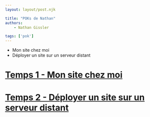 ```yaml
---
layout: layout/post.njk

title: "POKs de Nathan"
authors:
    - Nathan Gissler

tags: ['pok']
---
```


<!-- début résumé -->

- Mon site chez moi
- Déployer un site sur un serveur distant

<!-- fin résumé -->

# [Temps 1 - Mon site chez moi](../un-site-chez-moi/NG-LB)
# [Temps 2 - Déployer un site sur un serveur distant](../deployer-un-site/NG-LB)